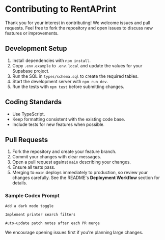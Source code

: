 # Contributing to RentAPrint

Thank you for your interest in contributing! We welcome issues and pull
requests. Feel free to fork the repository and open issues to discuss new
features or improvements.

## Development Setup

1. Install dependencies with `npm install`.
2. Copy `.env.example` to `.env.local` and update the values for your Supabase project.
3. Run the SQL in `types/schema.sql` to create the required tables.
4. Start the development server with `npm run dev`.
5. Run the tests with `npm test` before submitting changes.

## Coding Standards

- Use TypeScript.
- Keep formatting consistent with the existing code base.
- Include tests for new features when possible.

## Pull Requests

1. Fork the repository and create your feature branch.
2. Commit your changes with clear messages.
3. Open a pull request against `main` describing your changes.
4. Ensure all tests pass.
5. Merging to `main` deploys immediately to production, so review your changes
   carefully. See the README's **Deployment Workflow** section for details.

### Sample Codex Prompt

```
Add a dark mode toggle
```

```
Implement printer search filters
```

```
Auto-update patch notes after each PR merge
```

We encourage opening issues first if you're planning large changes.
